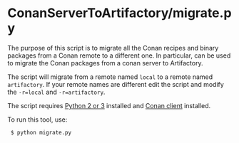 ConanServerToArtifactory/migrate.py
===================================

The purpose of this script is to migrate all the Conan recipes and binary packages from a Conan remote to a different one.
In particular, can be used to migrate the Conan packages from a conan server to Artifactory.

The script will migrate from a remote named ``local`` to a remote named ``artifactory``. 
If your remote names are different edit the script and modify the ``-r=local`` and ``-r=artifactory``.

The script requires [Python 2 or 3](https://www.python.org/downloads/) installed and [Conan client](https://conan.io) installed.

To run this tool, use:  

```
 $ python migrate.py

```